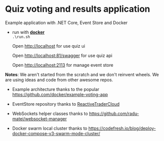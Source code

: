# Quiz voting and results application
Example application with .NET Core, Event Store and Docker

* run with [**docker**](https://www.docker.com/products/docker)  
  ``.\run.sh``
  
  Open <http://localhost> for use quiz ui
  
  Open <http://localhost:81/swagger> for use quiz api
  
  Open <http://localhost:2113> for manage event store
  
**Notes**: We aren't started from the scratch and we don't reinvent wheels. We are using ideas and code from other awesome repos.

* Example architecture thanks to the popular   
  <https://github.com/docker/example-voting-app>

* EventStore repository thanks to 
  [ReactiveTraderCloud](https://github.com/AdaptiveConsulting/ReactiveTraderCloud)

* WebSockets helper classes thanks to
  <https://github.com/radu-matei/websocket-manager>

* Docker swarm local cluster thanks to
  <https://codefresh.io/blog/deploy-docker-compose-v3-swarm-mode-cluster/>
  
